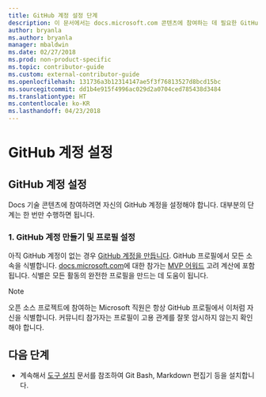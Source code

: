 ```yaml
---
title: GitHub 계정 설정 단계
description: 이 문서에서는 docs.microsoft.com 콘텐츠에 참여하는 데 필요한 GitHub 계정을 설정하는 프로세스를 단계별로 안내합니다.
author: bryanla
ms.author: bryanla
manager: mbaldwin
ms.date: 02/27/2018
ms.prod: non-product-specific
ms.topic: contributor-guide
ms.custom: external-contributor-guide
ms.openlocfilehash: 131736a3b12314147ae5f3f76813527d8bcd15bc
ms.sourcegitcommit: dd1b4e915f4996ac029d2a0704ced785438d3484
ms.translationtype: HT
ms.contentlocale: ko-KR
ms.lasthandoff: 04/23/2018
---
```

# <a name="github-account-setup"></a>GitHub 계정 설정

## <a name="set-up-your-github-account"></a>GitHub 계정 설정

Docs 기술 콘텐츠에 참여하려면 자신의 GitHub 계정을 설정해야 합니다. 대부분의 단계는 한 번만 수행하면 됩니다.

### <a name="1-create-a-github-account-and-set-up-your-profile"></a>1. GitHub 계정 만들기 및 프로필 설정

아직 GitHub 계정이 없는 경우 [GitHub 계정을 만듭니다](https://github.com/join). GitHub 프로필에서 모든 소속을 식별합니다. [docs.microsoft.com](https://docs.microsoft.com)에 대한 참가는 [MVP 어워드](https://mvp.microsoft.com) 고려 계산에 포함됩니다. 식별은 모든 활동의 완전한 프로필을 만드는 데 도움이 됩니다.

>[!NOTE]
> 오픈 소스 프로젝트에 참여하는 Microsoft 직원은 항상 GitHub 프로필에서 이처럼 자신을 식별합니다. 커뮤니티 참가자는 프로필이 고용 관계를 잘못 암시하지 않는지 확인해야 합니다.

## <a name="next-steps"></a>다음 단계

* 계속해서 [도구 설치](get-started-setup-tools.md) 문서를 참조하여 Git Bash, Markdown 편집기 등을 설치합니다.
